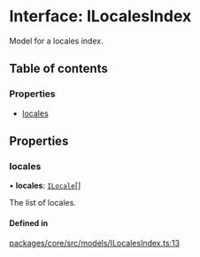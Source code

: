 # Interface: ILocalesIndex

Model for a locales index.

## Table of contents

### Properties

- [locales](ILocalesIndex.md#locales)

## Properties

### locales

• **locales**: [`ILocale`](ILocale.md)[]

The list of locales.

#### Defined in

[packages/core/src/models/ILocalesIndex.ts:13](https://github.com/gtscio/framework/blob/ed1186b/packages/core/src/models/ILocalesIndex.ts#L13)
